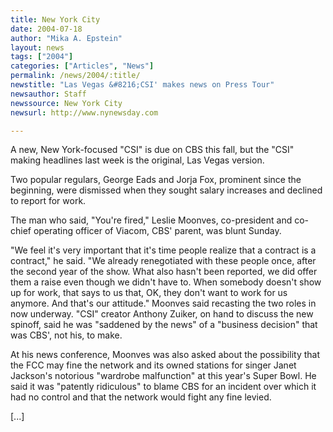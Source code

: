 ```yaml
---
title: New York City
date: 2004-07-18
author: "Mika A. Epstein"
layout: news
tags: ["2004"]
categories: ["Articles", "News"]
permalink: /news/2004/:title/
newstitle: "Las Vegas &#8216;CSI' makes news on Press Tour"
newsauthor: Staff
newssource: New York City
newsurl: http://www.nynewsday.com

---
```


A new, New York-focused "CSI" is due on CBS this fall, but the "CSI" making headlines last week is the original, Las Vegas version.

Two popular regulars, George Eads and Jorja Fox, prominent since the beginning, were dismissed when they sought salary increases and declined to report for work.

The man who said, "You're fired," Leslie Moonves, co-president and co-chief operating officer of Viacom, CBS' parent, was blunt Sunday.

"We feel it's very important that it's time people realize that a contract is a contract," he said. "We already renegotiated with these people once, after the second year of the show. What also hasn't been reported, we did offer them a raise even though we didn't have to. When somebody doesn't show up for work, that says to us that, OK, they don't want to work for us anymore. And that's our attitude." Moonves said recasting the two roles in now underway. "CSI" creator Anthony Zuiker, on hand to discuss the new spinoff, said he was "saddened by the news" of a "business decision" that was CBS', not his, to make.

At his news conference, Moonves was also asked about the possibility that the FCC may fine the network and its owned stations for singer Janet Jackson's notorious "wardrobe malfunction" at this year's Super Bowl. He said it was "patently ridiculous" to blame CBS for an incident over which it had no control and that the network would fight any fine levied.

[...]

